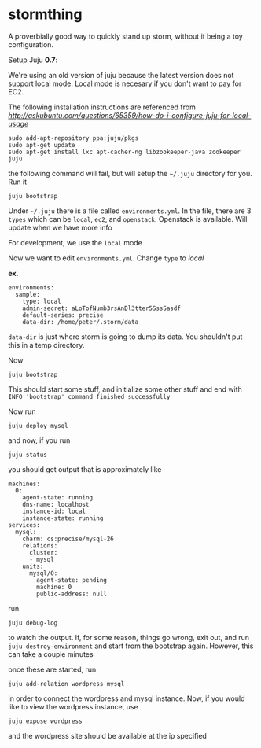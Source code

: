 stormthing
==========

A proverbially good way to quickly stand up storm, without it being a toy configuration. 

Setup Juju **0.7**:

We're using an old version of juju because the latest version does not support local mode.  Local mode is necesary if you don't want to pay for EC2.

The following installation instructions are referenced from _http://askubuntu.com/questions/65359/how-do-i-configure-juju-for-local-usage_

    sudo add-apt-repository ppa:juju/pkgs
    sudo apt-get update
    sudo apt-get install lxc apt-cacher-ng libzookeeper-java zookeeper juju

the following command will fail, but will setup the `~/.juju` directory for you.  Run it

    juju bootstrap


Under `~/.juju` there is a file called `environments.yml`.  In the file, there are 3 `types` which can be `local`, `ec2`, and `openstack`.  Openstack is available.  Will update when we have more info

For development, we use the `local` mode

Now we want to edit `environments.yml`.  Change `type` to *local*

**ex.**

    environments:
      sample:
        type: local
        admin-secret: aLoTofNumb3rsAnDl3tter5SssSasdf
        default-series: precise
        data-dir: /home/peter/.storm/data

`data-dir` is just where storm is going to dump its data.  You shouldn't put this in a temp directory.

Now
    
    juju bootstrap

This should start some stuff, and initialize some other stuff and end with `INFO 'bootstrap' command finished successfully`

Now run 

    juju deploy mysql

and now, if you run 

    juju status

you should get output that is approximately like 

    machines:
      0:
        agent-state: running
        dns-name: localhost
        instance-id: local
        instance-state: running
    services:
      mysql:
        charm: cs:precise/mysql-26
        relations:
          cluster:
          - mysql
        units:
          mysql/0:
            agent-state: pending
            machine: 0
            public-address: null

run 

    juju debug-log

to watch the output.  If, for some reason, things go wrong, exit out, and run `juju destroy-environment` and start from the bootstrap again.  However, this can take a couple minutes

once these are started, run 
    
    juju add-relation wordpress mysql

in order to connect the wordpress and mysql instance.  Now, if you would like to view the wordpress instance, use

    juju expose wordpress

and the wordpress site should be available at the ip specified


